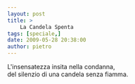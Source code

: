 ```yaml
---
layout: post
title: >
    La Candela Spenta
tags: [speciale,]
date: 2009-05-28 20:38:00
author: pietro
---
```

L'insensatezza insita nella condanna,<br/>del silenzio di una candela senza fiamma.
